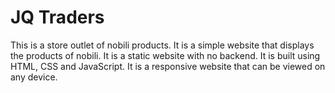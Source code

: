 # JQ Traders

This is a store outlet of nobili products. It is a simple website that displays the products of nobili. It is a static website with no backend. It is built using HTML, CSS and JavaScript. It is a responsive website that can be viewed on any device.